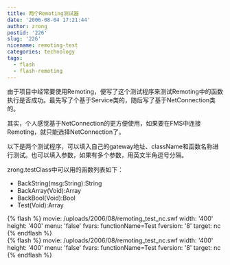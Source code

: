 ```yaml
---
title: 两个Remoting测试器
date: '2006-08-04 17:21:44'
author: zrong
postid: '226'
slug: '226'
nicename: remoting-test
categories: technology
tags:
  - flash
  - flash-remoting
---
```


由于项目中经常要使用Remoting，便写了这个测试程序来测试Remoting中的函数执行是否成功。最先写了个基于Service类的，随后写了基于NetConnection类的。

其实，个人感觉基于NetConnection的更方便使用，如果要在FMS中连接Remoting，就只能选择NetConnection了。

以下是两个测试程序，可以填入自己的gateway地址、className和函数名称进行测试。也可以填入参数，如果有多个参数，用英文半角逗号分隔。

zrong.testClass中可以用的函数列表如下：<!--more-->

-   BackString(msg:String):String
-   BackArray(Void):Array
-   BackBool(Void):Bool
-   Test(Void):Array

{% flash %}
movie: /uploads/2006/08/remoting_test_nc.swf
width: '400'
height: '400'
menu: 'false'
fvars: functionName=Test
fversion: '8'
target: nc
{% endflash %}  
{% flash %}
movie: /uploads/2006/08/remoting_test_nc.swf
width: '400'
height: '400'
menu: 'false'
fvars: functionName=Test
fversion: '8'
target: nc
{% endflash %}

